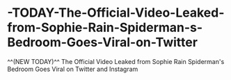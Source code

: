 # -TODAY-The-Official-Video-Leaked-from-Sophie-Rain-Spiderman-s-Bedroom-Goes-Viral-on-Twitter
^^(NEW TODAY)^^ The Official Video Leaked from Sophie Rain Spiderman's Bedroom Goes Viral on Twitter and Instagram
